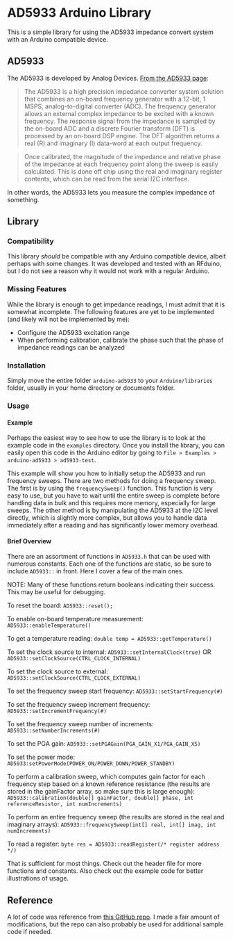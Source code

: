 # AD5933 Arduino Library

This is a simple library for using the AD5933 impedance convert system with an Arduino compatible device.

## AD5933
The AD5933 is developed by Analog Devices. [From the AD5933 page](http://www.analog.com/en/products/rf-microwave/direct-digital-synthesis-modulators/ad5933.html#product-overview):

>The AD5933 is a high precision impedance converter system solution that combines an on-board frequency generator with a 12-bit, 1 MSPS, analog-to-digital converter (ADC). The frequency generator allows an external complex impedance to be excited with a known frequency. The response signal from the impedance is sampled by the on-board ADC and a discrete Fourier transform (DFT) is processed by an on-board DSP engine. The DFT algorithm returns a real (R) and imaginary (I) data-word at each output frequency.

>Once calibrated, the magnitude of the impedance and relative phase of the impedance at each frequency point along the sweep is easily calculated. This is done off chip using the real and imaginary register contents, which can be read from the serial I2C interface.

In other words, the AD5933 lets you measure the complex impedance of something.

## Library

### Compatibility
This library *should* be compatible with any Arduino compatible device, albeit perhaps with some changes. It was developed and tested with an RFduino, but I do not see a reason why it would not work with a regular Arduino.

### Missing Features
While the library is enough to get impedance readings, I must admit that it is somewhat incomplete. The following features are yet to be implemented (and likely will not be implemented by me):

* Configure the AD5933 excitation range
* When performing calibration, calibrate the phase such that the phase of impedance readings can be analyzed

### Installation
Simply move the entire folder `arduino-ad5933` to your `Arduino/libraries` folder, usually in your home directory or documents folder.

### Usage

#### Example
Perhaps the easiest way to see how to use the library is to look at the example code in the `examples` directory. Once you install the library, you can easily open this code in the Arduino editor by going to `File > Examples > arduino-ad5933 > ad5933-test`.

This example will show you how to initially setup the AD5933 and run frequency sweeps. There are two methods for doing a frequency sweep. The first is by using the `frequencySweep()` function. This function is very easy to use, but you have to wait until the entire sweep is complete before handling data in bulk and this requires more memory, especially for large sweeps. The other method is by manipulating the AD5933 at the I2C level directly, which is slightly more complex, but allows you to handle data immediately after a reading and has significantly lower memory overhead.

#### Brief Overview
There are an assortment of functions in `AD5933.h` that can be used with numerous constants. Each one of the functions are static, so be sure to include `AD5933::` in front. Here I cover a few of the main ones.

NOTE: Many of these functions return booleans indicating their success. This may be useful for debugging.

To reset the board: `AD5933::reset();`

To enable on-board temperature measurement: `AD5933::enableTemperature()`

To get a temperature reading: `double temp = AD5933::getTemperature()`

To set the clock source to internal: `AD5933::setInternalClock(true)` OR `AD5933::setClockSource(CTRL_CLOCK_INTERNAL)`

To set the clock source to external: `AD5933::setClockSource(CTRL_CLOCK_EXTERNAL)`

To set the frequency sweep start frequency: `AD5933::setStartFrequency(#)`

To set the frequency sweep increment frequency: `AD5933::setIncrementFrequency(#)`

To set the frequency sweep number of increments: `AD5933::setNumberIncrements(#)`

To set the PGA gain: `AD5933::setPGAGain(PGA_GAIN_X1/PGA_GAIN_X5)`

To set the power mode: `AD5933:setPowerMode(POWER_ON/POWER_DOWN/POWER_STANDBY)`

To perform a calibration sweep, which computes gain factor for each frequency step based on a known reference resistance (the results are stored in the gainFactor array, so make sure this is large enough): `AD5933::calibration(double[] gainFactor, double[] phase, int referenceResistor, int numIncrements)`

To perform an entire frequency sweep (the results are stored in the real and imaginary arrays): `AD5933::frequencySweep(int[] real, int[] imag, int numIncrements)`

To read a register: `byte res = AD5933::readRegister(/* register address */)`

That is sufficient for most things. Check out the header file for more functions and constants. Also check out the example code for better illustrations of usage.

## Reference
A lot of code was reference from [this GitHub repo](https://github.com/WuMRC/drive). I made a fair amount of modifications, but the repo can also probably be used for additional sample code if needed.
